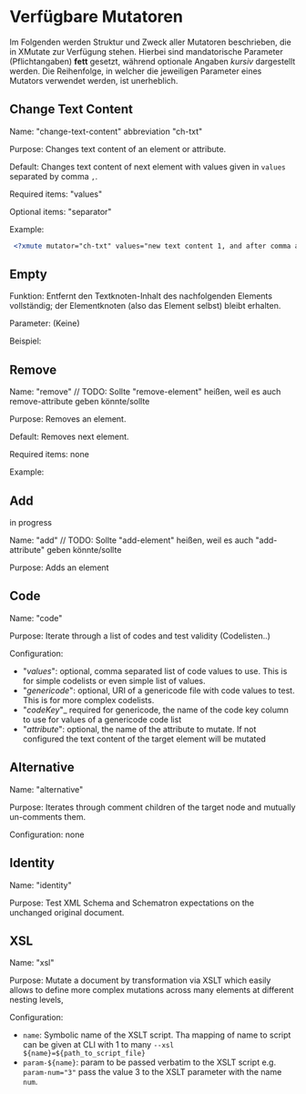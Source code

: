 # Verfügbare Mutatoren

Im Folgenden werden Struktur und Zweck aller Mutatoren beschrieben, die in XMutate zur Verfügung stehen. Hierbei sind mandatorische Parameter (Pflichtangaben) **fett** gesetzt, während optionale Angaben *kursiv* dargestellt werden. Die Reihenfolge, in welcher die jeweiligen Parameter eines Mutators verwendet werden, ist unerheblich.

## Change Text Content

Name: "change-text-content" abbreviation "ch-txt"

Purpose: Changes text content of an element or attribute.

Default: Changes text content of next element with values given in `values` separated by comma `,`.

Required items: "values"

Optional items: "separator"

Example:

```xml
 <?xmute mutator="ch-txt" values="new text content 1, and after comma a second text content" separator="," ?>
```
## Empty

Funktion: Entfernt den Textknoten-Inhalt des nachfolgenden Elements vollständig; der Elementknoten (also das Element selbst) bleibt erhalten.

Parameter: (Keine)

Beispiel:

## Remove

Name: "remove" // TODO: Sollte "remove-element" heißen, weil es auch remove-attribute geben könnte/sollte

Purpose: Removes an element.

Default: Removes next element.

Required items: none

Example:


## Add

in progress

Name: "add" // TODO: Sollte "add-element" heißen, weil es auch "add-attribute" geben könnte/sollte

Purpose: Adds an element

## Code

Name: "code"

Purpose: Iterate through a list of codes and test validity (Codelisten..)

Configuration:
* "_values_": optional, comma separated list of code values to use. This is for simple codelists or even simple list of values.
* "_genericode_": optional, URI of a genericode file with code values to test. This is for more complex codelists.
* "_codeKey_"_ required for genericode, the name of the code key column to use for values of a genericode code list
* "_attribute_": optional, the name of the attribute to mutate. If not configured the text content of the target element will be mutated

## Alternative

Name: "alternative"

Purpose: Iterates through comment children of the target node and mutually un-comments them.

Configuration: none

## Identity

Name: "identity"

Purpose: Test XML Schema and Schematron expectations on the unchanged original document.

## XSL

Name: "xsl"

Purpose: Mutate a document by transformation via XSLT which easily allows to define more complex mutations across many elements at different nesting levels,

Configuration:

* `name`: Symbolic name of the XSLT script. Tha mapping of name to script can be given at CLI with 1 to many `--xsl ${name}=${path_to_script_file}`
* `param-${name}`: param to be passed verbatim to the XSLT script e.g. `param-num="3"` pass the value 3 to the XSLT parameter with the name `num`.
